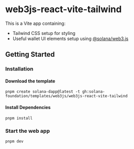 # web3js-react-vite-tailwind

This is a Vite app containing:

- Tailwind CSS setup for styling
- Useful wallet UI elements setup using [@solana/web3.js](https://www.npmjs.com/package/@solana/web3.js)

## Getting Started

### Installation

#### Download the template

```shell
pnpm create solana-dapp@latest -t gh:solana-foundation/templates/web3js/web3js-react-vite-tailwind
```

#### Install Dependencies

```shell
pnpm install
```

### Start the web app

```shell
pnpm dev
```
